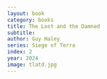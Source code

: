 ```yaml
---
layout: book
category: books
title: The Lost and the Damned
subtitle: 
author: Guy Haley
series: Siege of Terra
index: 2
year: 2024
image: tlatd.jpg
---
```

